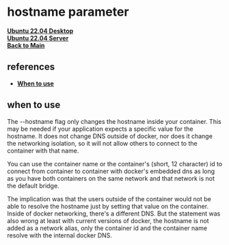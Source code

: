 # hostname parameter

**[Ubuntu 22.04 Desktop](../../../linux/ubuntu22-04/desktop-install.md)**\
**[Ubuntu 22.04 Server](../../../linux/ubuntu22-04/server-install.md)**\
**[Back to Main](../../../README.md)**

## references

- **[When to use](https://stackoverflow.com/questions/43031100/when-to-use-hostname-in-docker)**

## when to use

The --hostname flag only changes the hostname inside your container. This may be needed if your application expects a specific value for the hostname. It does not change DNS outside of docker, nor does it change the networking isolation, so it will not allow others to connect to the container with that name.

You can use the container name or the container's (short, 12 character) id to connect from container to container with docker's embedded dns as long as you have both containers on the same network and that network is not the default bridge.

The implication was that the users outside of the container would not be able to resolve the hostname just by setting that value on the container. Inside of docker networking, there's a different DNS. But the statement was also wrong at least with current versions of docker, the hostname is not added as a network alias, only the container id and the container name resolve with the internal docker DNS.
